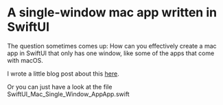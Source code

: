#  A single-window mac app written in SwiftUI

The question sometimes comes up: How can you effectively create a mac app in SwiftUI that only has one window, like some of the apps that come with macOS.

I wrote a little blog post about this [here](https://www.optionalmap.com/posts/swiftui_single_window_app/).

Or you can just have a look at the file SwiftUI_Mac_Single_Window_AppApp.swift

